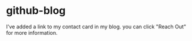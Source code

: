 # github-blog
I've added a link to my contact card in my blog. you can click "Reach Out" for more information. 
